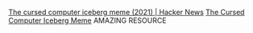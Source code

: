 
[The cursed computer iceberg meme (2021) | Hacker News](https://news.ycombinator.com/item?id=32612931)
[The Cursed Computer Iceberg Meme](https://suricrasia.online/iceberg/)
AMAZING RESOURCE
